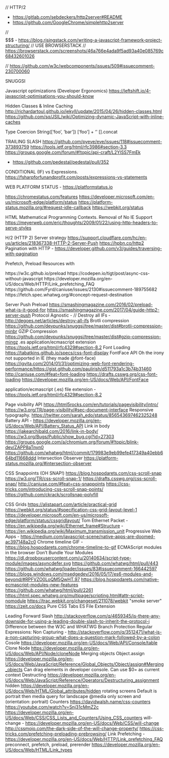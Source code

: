 // HTTP/2
  - https://gitlab.com/sebdeckers/http2server#README
  - https://github.com/GoogleChrome/simplehttp2server

// $$$$$$$ -
https://blog.risingstack.com/writing-a-javascript-framework-project-structuring/
// USE BROWSERSTACK
// https://browserstack.com/screenshots/46a766e4ada9f5ad93a40e085769c68432601026

// https://github.com/w3c/webcomponents/issues/509#issuecomment-230700060

SNUGGSI

Javascript optimizations (Developer Ergonomics)
https://leftshift.io/4-javascript-optimisations-you-should-know

Hidden Classes & Inline Caching
http://richardartoul.github.io/jekyll/update/2015/04/26/hidden-classes.html
https://github.com/sq/JSIL/wiki/Optimizing-dynamic-JavaScript-with-inline-caches

Type Coercion
String([‘foo’, ‘bar’])
[‘foo’] + ‘'
[].concat

TRAILING SLASH
https://github.com/pyeve/eve/issues/118#issuecomment-373893759
https://tools.ietf.org/html/rfc3986#section-3.3
https://groups.google.com/forum/#!topic/api-craft/L2YlSS7FmEk
- https://github.com/pedestal/pedestal/pull/352

CONDITIONAL (IF) vs Expressions. https://fsharpforfunandprofit.com/posts/expressions-vs-statements

WEB PLATFORM STATUS - https://platformstatus.io

https://chromestatus.com/features
https://developer.microsoft.com/en-us/microsoft-edge/platform/status
https://platform-status.mozilla.org/#request-idle-callback
https://webkit.org/status

HTML
Mathematical Programming Contexts.
Removal of <head> <html> <body>
No IE Support
https://meyerweb.com/eric/thoughts/2009/01/22/using-http-headers-to-serve-styles

H/2 (HTTP 2)
Server strategy https://support.cloudflare.com/hc/en-us/articles/218367338-HTTP-2-Server-Push
https://hpbn.co/http2
Pagination with HTTP <link> - https://developer.github.com/v3/guides/traversing-with-pagination

Prefetch, Preload Resources with <link>
<link rel=preload> https://w3c.github.io/preload
https://codepen.io/tigt/post/async-css-without-javascript
https://developer.mozilla.org/en-US/docs/Web/HTTP/Link_prefetching_FAQ
https://github.com/Fyrd/caniuse/issues/2130#issuecomment-189755682
https://fetch.spec.whatwg.org/#concept-request-destination

Server Push
Preload https://smashingmagazine.com/2016/02/preload-what-is-it-good-for
https://smashingmagazine.com/2017/04/guide-http2-server-push
Protocol Agnostic - //
Destroy all IFs - http://degoes.net/articles/destroy-all-ifs
Brotli compression
https://github.com/devpunks/snuggsi/tree/master/dist#brotli-compression-minbr
GZIP Compression
https://github.com/devpunks/snuggsi/tree/master/dist#gzip-compression-mingz
.es application/ecmascript extension
https://tools.ietf.org/html/rfc4329#section-8.2
Font Loading
https://tabatkins.github.io/specs/css-font-display
FontFace API 
    Oh the irony not supported in IE (they made @font-face)
    https://igvita.com/2014/01/31/optimizing-web-font-rendering-performance/https://gist.github.com/paulirish/d511793a1c3b74b31460
    http://caniuse.com/#feat=font-loading
    https://drafts.csswg.org/css-font-loading
    https://developer.mozilla.org/en-US/docs/Web/API/FontFace


 application/ecmascript (.es) file extension - https://tools.ietf.org/html/rfc4329#section-8.2

 Page visibility API
 https://html5rocks.com/en/tutorials/pagevisibility/intro/
  https://w3.org/TR/page-visibility/#sec-document-interface
  Responsive typography. https://twitter.com/sarah_edo/status/856543697462325248
  Battery API - https://developer.mozilla.org/en-US/docs/Web/API/Battery_Status_API
  Link in body
  https://jakearchibald.com/2016/link-in-body/
  https://w3.org/Bugs/Public/show_bug.cgi?id=27303
  https://groups.google.com/a/chromium.org/forum/#!topic/blink-dev/ZAPP8aTnyn0
  https://github.com/whatwg/html/commit/179983e9eb99efe417349a40ebb664bd11668ddd
  Intersection Observer
  https://platform-status.mozilla.org/#intersection-observer

  CSS Snappoints (OH SNAP!)
    https://blog.hospodarets.com/css-scroll-snap
    https://w3.org/TR/css-scroll-snap-1/
    https://drafts.csswg.org/css-scroll-snap/
    http://caniuse.com/#feat=css-snappoints
    https://css-tricks.com/introducing-css-scroll-snap-points/
  https://github.com/ckrack/scrollsnap-polyfill

  CSS Grids
    https://alistapart.com/article/practical-grid
    https://webkit.org/status/#specification-css-grid-layout-level-1
    https://developer.microsoft.com/en-us/microsoft-edge/platform/status/cssgridlayout/
  Tom Ethernet Packet
    - https://en.wikipedia.org/wiki/Ethernet_frame#Structure
    - https://en.wikipedia.org/wiki/Maximum_transmission_unit
  Progressive Web Apps 
    - https://medium.com/javascript-scene/native-apps-are-doomed-ac397148a2c0
  Chrome timeline GIF - https://blog.hospodarets.com/chrome-timeline-to-gif
  ECMAScript modules in the browser
  Don’t Bundle Your Modules 
  https://dl.dropboxusercontent.com/u/20140634/script-type-module/images/asyncdefer.svg
  https://github.com/whatwg/html/pull/443 
  https://github.com/whatwg/loader/issues/83#issuecomment-166442597
  https://blogs.windows.com/msedgedev/2016/05/17/es6-modules-and-beyond/#RPFVZO0LoQM5QwHT.97
  https://blog.hospodarets.com/native-ecmascript-modules-new-features
  https://github.com/whatwg/html/pull/2261
  https://html.spec.whatwg.org/multipage/scripting.html#attr-script-nomodule
  https://trac.webkit.org/changeset/211078/webkit
  "smoke server" https://zeit.co/docs
  Pure CSS Tabs
  ES File Extension

Leading Forward Slash
  http://stackoverflow.com/q/4659345/is-there-any-downside-for-using-a-leading-double-slash-to-inherit-the-protocol-i
  Difference between the W3C and WHATWG
    Branch Protection
    Regular Expressions:
    Non Capturing - http://stackoverflow.com/q/3512471/what-is-a-non-capturing-group-what-does-a-question-mark-followed-by-a-colon
Cosole
  https://developer.mozilla.org/en-US/docs/Web/API/Console/table
  Clone Node https://developer.mozilla.org/en-US/docs/Web/API/Node/cloneNode
  Merging objects Object.assign https://developer.mozilla.org/en-US/docs/Web/JavaScript/Reference/Global_Objects/Object/assign#Merging_objects
  Can drag elements in developer console.
  Can use $0= as current context
  Destructing https://developer.mozilla.org/en-US/docs/Web/JavaScript/Reference/Operators/Destructuring_assignment
  hidden https://developer.mozilla.org/en-US/docs/Web/HTML/Global_attributes/hidden
  rotating screens
  Default is portrait then media query for landscape
  @media only screen and (orientation: portrait)
Counters
  https://davidwalsh.name/css-counters
  https://youtube.com/watch?v=Snj31cMmZ2c
  https://developer.mozilla.org/en-US/docs/Web/CSS/CSS_Lists_and_Counters/Using_CSS_counters
will-change -
  https://developer.mozilla.org/en-US/docs/Web/CSS/will-change
  http://cssmojo.com/the-dark-side-of-the-will-change-property/
  https://css-tricks.com/prefetching-preloading-prebrowsing/
  Link Prefetching - https://developer.mozilla.org/en-US/docs/Web/HTTP/Link_prefetching_FAQ
  preconnect, prefetch, preload, prerender https://developer.mozilla.org/en-US/docs/Web/HTML/Link_types

